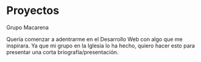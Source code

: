 # Proyectos
Grupo Macarena

Quería comenzar a adentrarme en el Desarrollo Web con algo que me inspirara.
Ya que mi grupo en la Iglesia lo ha hecho, quiero hacer esto para presentar una corta 
briografía/presentación.

